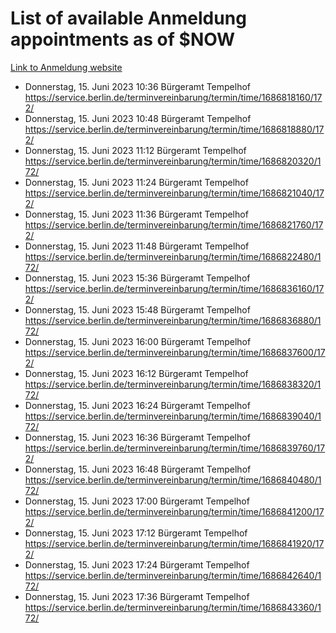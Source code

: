 # List of available Anmeldung appointments as of $NOW
[Link to Anmeldung website](https://service.berlin.de/terminvereinbarung/termin/tag.php?termin=1&anliegen[]=120686&dienstleisterlist=122210,122217,327316,122219,327312,122227,327314,122231,327346,122243,327348,122254,122252,329742,122260,329745,122262,329748,122271,327278,122273,327274,122277,327276,330436,122280,327294,122282,327290,122284,327292,122291,327270,122285,327266,122286,327264,122296,327268,150230,329760,122297,327286,122294,327284,122312,329763,122314,329775,122304,327330,122311,327334,122309,327332,317869,122281,327352,122279,329772,122283,122276,327324,122274,327326,122267,329766,122246,327318,122251,327320,122257,327322,122208,327298,122226,327300&herkunft=http%3A%2F%2Fservice.berlin.de%2Fdienstleistung%2F120686%2F)
- Donnerstag, 15. Juni 2023 10:36 Bürgeramt Tempelhof https://service.berlin.de/terminvereinbarung/termin/time/1686818160/172/
- Donnerstag, 15. Juni 2023 10:48 Bürgeramt Tempelhof https://service.berlin.de/terminvereinbarung/termin/time/1686818880/172/
- Donnerstag, 15. Juni 2023 11:12 Bürgeramt Tempelhof https://service.berlin.de/terminvereinbarung/termin/time/1686820320/172/
- Donnerstag, 15. Juni 2023 11:24 Bürgeramt Tempelhof https://service.berlin.de/terminvereinbarung/termin/time/1686821040/172/
- Donnerstag, 15. Juni 2023 11:36 Bürgeramt Tempelhof https://service.berlin.de/terminvereinbarung/termin/time/1686821760/172/
- Donnerstag, 15. Juni 2023 11:48 Bürgeramt Tempelhof https://service.berlin.de/terminvereinbarung/termin/time/1686822480/172/
- Donnerstag, 15. Juni 2023 15:36 Bürgeramt Tempelhof https://service.berlin.de/terminvereinbarung/termin/time/1686836160/172/
- Donnerstag, 15. Juni 2023 15:48 Bürgeramt Tempelhof https://service.berlin.de/terminvereinbarung/termin/time/1686836880/172/
- Donnerstag, 15. Juni 2023 16:00 Bürgeramt Tempelhof https://service.berlin.de/terminvereinbarung/termin/time/1686837600/172/
- Donnerstag, 15. Juni 2023 16:12 Bürgeramt Tempelhof https://service.berlin.de/terminvereinbarung/termin/time/1686838320/172/
- Donnerstag, 15. Juni 2023 16:24 Bürgeramt Tempelhof https://service.berlin.de/terminvereinbarung/termin/time/1686839040/172/
- Donnerstag, 15. Juni 2023 16:36 Bürgeramt Tempelhof https://service.berlin.de/terminvereinbarung/termin/time/1686839760/172/
- Donnerstag, 15. Juni 2023 16:48 Bürgeramt Tempelhof https://service.berlin.de/terminvereinbarung/termin/time/1686840480/172/
- Donnerstag, 15. Juni 2023 17:00 Bürgeramt Tempelhof https://service.berlin.de/terminvereinbarung/termin/time/1686841200/172/
- Donnerstag, 15. Juni 2023 17:12 Bürgeramt Tempelhof https://service.berlin.de/terminvereinbarung/termin/time/1686841920/172/
- Donnerstag, 15. Juni 2023 17:24 Bürgeramt Tempelhof https://service.berlin.de/terminvereinbarung/termin/time/1686842640/172/
- Donnerstag, 15. Juni 2023 17:36 Bürgeramt Tempelhof https://service.berlin.de/terminvereinbarung/termin/time/1686843360/172/
